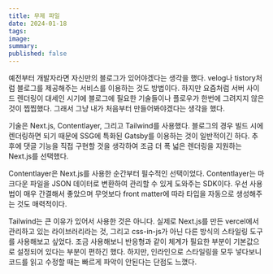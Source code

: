 ```yaml
---
title: 무제 파일
date: 2024-01-18
tags: 
image: 
summary: 
published: false
---
```

예전부터 개발자라면 자신만의 블로그가 있어야겠다는 생각을 했다. velog나 tistory처럼 블로그를 제공해주는 서비스를 이용하는 것도 방법이다. 하지만 요즘처럼 서버 사이드 렌더링이 대세인 시기에 블로그에 필요한 기술들이나 플로우가 한번에 그려지지 않은 것이 찝찝했다. 그래서 그냥 내가 처음부터 만들어봐야겠다는 생각을 했다.

기술은 Next.js, Contentlayer, 그리고 Tailwind를 사용했다. 블로그의 경우 빌드 시에 렌더링하면 되기 때문에 SSG에 특화된 Gatsby를 이용하는 것이 일반적이긴 하다. 추후에 댓글 기능을 직접 구현할 것을 생각하여 조금 더 폭 넓은 렌더링을 지원하는 Next.js를 선택했다.

Contentlayer은 Next.js를 사용한 순간부터 필수적인 선택이었다. Contentlayer는 마크다운 파일을 JSON 데이터로 변환하여 관리할 수 있게 도와주는 SDK이다. 우선 사용법이 매우 간결해서 좋았으며 무엇보다 front matter에 따라 타입을 자동으로 생성해주는 것도 매력적이다. 

Tailwind는 큰 이유가 있어서 사용한 것은 아니다. 실제로 Next.js를 만든 vercel에서 관리하고 있는 라이브러리라는 것, 그리고 css-in-js가 아닌 다른 방식의 스타일링 도구를 사용해보고 싶었다. 조금 사용해보니 반응형과 같이 체계가 필요한 부분이 기본값으로 설정되어 있다는 부분이 편하긴 했다. 하지만, 인라인으로 스타일링을 모두 넣다보니 코드를 읽고 수정할 때는 빠르게 파악이 안된다는 단점도 느꼈다.

